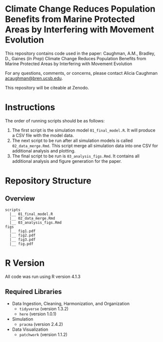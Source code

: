 # Climate Change Reduces Population Benefits from Marine Protected Areas by Interfering with Movement Evolution

This repository contains code used in the paper: Caughman, A.M., Bradley, D., Gaines (*In Prep*) Climate Change Reduces Population Benefits from Marine Protected Areas by Interfering with Movement Evolution

For any questions, comments, or concerns, please contact Alicia Caughman [acaughman@bren.ucsb.edu](acaughman@bren.ucsb.edu).

This repository will be citeable at Zenodo.

<DOI>

# Instructions

The order of running scripts should be as follows: 

1. The first script is the simulation model `01_final_model.R`. It will produce a CSV file with the model data.
2. The next script to be run after all simulation models is called `02_data_merge.Rmd`. This script merge all simulation data into one CSV for additional analysis and plotting.
3. The final script to be run is `03_analysis_figs.Rmd`. It contains all additional analysis and figure generation for the paper.

# Repository Structure

## Overview

```
scripts
  |__ 01_final_model.R
  |__ 02_data_merge.Rmd
  |__ 03_analysis_figs.Rmd
figs
  |__ fig1.pdf
  |__ fig2.pdf
  |__ fig3.pdf
  |__ fig.pdf
```

# R Version

All code was run using R version 4.1.3

## Required Libraries

+ Data Ingestion, Cleaning, Harmonization, and Organization
  - `tidyverse` (version 1.3.2)
  - `here` (version 1.0.1)
+ Simulation
  - `pracma` (version 2.4.2)
+ Data Visualization
  - `patchwork` (version 1.1.2)